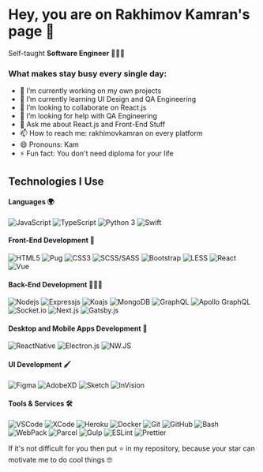 # Hey, you are on Rakhimov Kamran's page 👋 

Self-taught **Software Engineer** 👨🏻‍💻

### What makes stay busy every single day:
- 🔭 I’m currently working on my own projects
- 🌱 I’m currently learning UI Design and QA Engineering
- 👯 I’m looking to collaborate on React.js
- 🤔 I’m looking for help with QA Engineering
- 💬 Ask me about React.js and Front-End Stuff
- 📫 How to reach me: rakhimovkamran on every platform
- 😄 Pronouns: Kam
- ⚡ Fun fact: You don't need diploma for your life

## Technologies I Use

#### Languages 🌍
![JavaScript](https://img.shields.io/badge/-JavaScript-black?style=for-the-badge&logo=javascript)
![TypeScript](https://img.shields.io/badge/-TypeScript-blue?style=for-the-badge&logo=typescript)
![Python 3](https://img.shields.io/badge/-Python%203-orange?style=for-the-badge&logo=python&logoColor=white)
![Swift](https://img.shields.io/badge/-Swift%20(%20learning%20)-red?style=for-the-badge&logo=swift&logoColor=white)

#### Front-End Development 🎨
![HTML5](https://img.shields.io/badge/-HTML5-E34F26?style=for-the-badge&logo=html5&logoColor=white)
![Pug](https://img.shields.io/badge/-Pug-E34F26?style=for-the-badge&logo=pug)
![CSS3](https://img.shields.io/badge/-CSS3-1572B6?style=for-the-badge&logo=css3)
![SCSS/SASS](https://img.shields.io/badge/-SCSS/SASS-black?style=for-the-badge&logo=sass)
![Bootstrap](https://img.shields.io/badge/-Bootstrap-563D7C?style=for-the-badge&logo=bootstrap)
![LESS](https://img.shields.io/badge/-LESS-blue?style=for-the-badge&logo=less)
![React](https://img.shields.io/badge/-React-darkblue?style=for-the-badge&logo=react&logoColor=white)
![Vue](https://img.shields.io/badge/-Vue-darkgreen?style=for-the-badge&logo=vue.js&logoColor=white)

#### Back-End Development 👷🏻‍♂️
![Nodejs](https://img.shields.io/badge/-Nodejs-black?style=for-the-badge&logo=Node.js)
![Expressjs](https://img.shields.io/badge/-Express.js-blue?style=for-the-badge&logo=express-js)
![Koajs](https://img.shields.io/badge/-Koa.js-red?style=for-the-badge&logo=koajs)
![MongoDB](https://img.shields.io/badge/-MongoDB-green?style=for-the-badge&logo=mongodb&logoColor=white)
![GraphQL](https://img.shields.io/badge/-GraphQL-E10098?style=for-the-badge&logo=graphql)
![Apollo GraphQL](https://img.shields.io/badge/-Apollo%20GraphQL-311C87?style=for-the-badge&logo=apollo-graphql)
![Socket.io](https://img.shields.io/badge/-Socket.io-black?style=for-the-badge&logo=socket.io)
![Next.js](https://img.shields.io/badge/-Next.js-blue?style=for-the-badge&logo=next.js)
![Gatsby.js](https://img.shields.io/badge/-Gatsby.js-311C87?style=for-the-badge&logo=gatsby)

#### Desktop and Mobile Apps Development 📱
![ReactNative](https://img.shields.io/badge/-React%20Native-darkblue?style=for-the-badge&logo=react&logoColor=white)
![Electron.js](https://img.shields.io/badge/-Electron.js-orange?style=for-the-badge&logo=electron&logoColor=white)
![NW.JS](https://img.shields.io/badge/-NW.JS-orange?style=for-the-badge&logo=node-webkit-js&logoColor=white)

#### UI Development 🖌
![Figma](https://img.shields.io/badge/-Figma-darkblue?style=for-the-badge&logo=figma&logoColor=white)
![AdobeXD](https://img.shields.io/badge/-AdobeXD-orange?style=for-the-badge&logo=adobe&logoColor=white)
![Sketch](https://img.shields.io/badge/-Sketch-orange?style=for-the-badge&logo=sketch&logoColor=white)
![InVision](https://img.shields.io/badge/-InVision-orange?style=for-the-badge&logo=invision&logoColor=white)


#### Tools & Services 🛠
![VSCode](https://img.shields.io/badge/-VSCode-222222?style=for-the-badge&logo=visual-studio-code)
![XCode](https://img.shields.io/badge/-XCode-222222?style=for-the-badge&logo=xcode&logoColor=white)
![Heroku](https://img.shields.io/badge/-Heroku-430098?style=for-the-badge&logo=heroku)
![Docker](https://img.shields.io/badge/-Docker-black?style=for-the-badge&logo=docker)
![Git](https://img.shields.io/badge/-Git-black?style=for-the-badge&logo=git)
![GitHub](https://img.shields.io/badge/-GitHub-181717?style=for-the-badge&logo=github)
![Bash](https://img.shields.io/badge/-Bash-181717?style=for-the-badge&logo=bash)
![WebPack](https://img.shields.io/badge/-WebPack-333333?style=for-the-badge&logo=webpack)
![Parcel](https://img.shields.io/badge/-Parcel.js-red?style=for-the-badge&logo=parceljs)
![Gulp](https://img.shields.io/badge/-Gulp.js-222222?style=for-the-badge&logo=gulp)
![ESLint](https://img.shields.io/badge/-ESLint-222222?style=for-the-badge&logo=eslint)
![Prettier](https://img.shields.io/badge/-Prettier-222222?style=for-the-badge&logo=prettier)



<p>If it's not difficult for you then put ⭐ in my repository, because your star can motivate me to do cool things 🤓</p>
